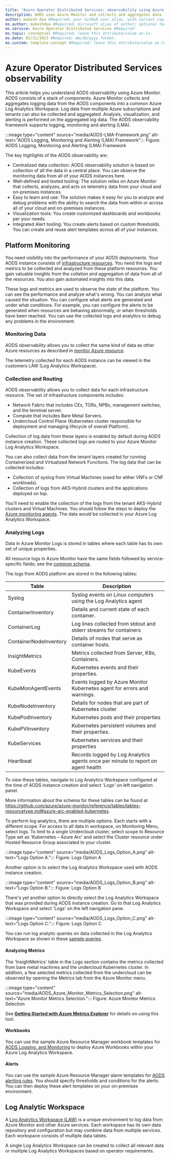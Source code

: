 ```yaml
---
title: "Azure Operator Distributed Services: observability using Azure Monitor"
description: AODS uses Azure Monitor and collects and aggregates data in Azure Log Analytics Workspace. The analysis, visualization, and alerting is performed on this collected data.
author: mukesh-dua #Required; your GitHub user alias, with correct capitalization.
ms.author: mukeshdua #Required; microsoft alias of author; optional team alias.
ms.service: Azure Operator Distributed Services #Required
ms.topic: conceptual #Required; leave this attribute/value as-is.
ms.date: 01/31/2023 #Required; mm/dd/yyyy format.
ms.custom: template-concept #Required; leave this attribute/value as-is.
---
```


# Azure Operator Distributed Services observability

This article helps you understand AODS observability using Azure Monitor. AODS consists of a stack of components. Azure Monitor collects and aggregates logging data from the AODS components into a common Azure Log Analytics Workspace. Log data from multiple Azure subscriptions and tenants can also be collected and aggregated. Analysis, visualization, and alerting is performed on the aggregated log data. The AODS observability framework supports logging, monitoring and alerting (LMA).

:::image type="content" source="media/AODS-LMA-Framework.png" alt-text="AODS Logging, Monitoring and Alerting (LMA) Framework":::
Figure: AODS Logging, Monitoring and Alerting (LMA) Framework

The key highlights of the AODS observability are:

* Centralized data collection: AODS observability solution is based on collection of all the data in a central place. You can observe the monitoring data from all of your AODS instances here.
* Well-defined and tested tooling: The solution relies on Azure Monitor that collects, analyzes, and acts on telemetry data from your cloud and on-premises instances.
* Easy to learn and use: The solution makes it easy for you to analyze and debug problems with the ability to search the data from within or across all of your cloud and on-premises instances.
* Visualization tools: You create customized dashboards and workbooks per your needs.
* Integrated Alert tooling: You create alerts based on custom thresholds. You can create and reuse alert templates across all of your instances.

## Platform Monitoring

You need visibility into the performance of your AODS deployments. Your AODS instance consists of [infrastructure resources](./concepts-resource-types.md#platform-components). You need the logs and metrics to be collected and analyzed from these platform resources. You gain valuable insights from the collation and aggregation of  data from all of the resources. You also gain automated insights into this data.

These logs and metrics are used to observe the state of the platform. You can see the performance and analyze what's wrong. You can analyze what caused the situation. You can configure what alerts are generated and under what conditions. For example, you can configure the alerts to be generated when resources are behaving abnormally, or when thresholds have been reached. You can use the collected logs and analytics to debug any problems in the environment.

### Monitoring Data

AODS observability allows you to collect the same kind of data as other Azure
resources as described in
 [monitor Azure resource](../azure-monitor/essentials/monitor-azure-resource.md#monitoring-data).

The telemetry collected for each AODS instance can be viewed in the customers LAW (Log Analytics Workspace).

### Collection and Routing

AODS observability allows you to collect data for each infrastructure resource.
The set of infrastructure components includes:

* Network Fabric that includes CEs, TORs, NPBs, management switches, and the terminal server.
* Compute that includes Bare Metal Servers.
* Undercloud Control Plane (Kubernetes cluster responsible for deployment and managing lifecycle of overall Platform).

Collection of log data from these layers is enabled by default during AODS
instance creation. These collected logs are routed to your Azure Monitor Log
Analytics Workspace.

You can also collect data from the tenant layers
created for running Containerized and Virtualized Network Functions. The log data that can be collected includes:

* Collection of syslog from Virtual Machines (used for either VNFs or CNF workloads).
* Collection of logs from AKS-Hybrid clusters and the applications deployed on top.

You'll need to enable the collection of the logs from the tenant AKS-Hybrid clusters and Virtual Machines.
You should follow the steps to deploy the [Azure monitoring agents](../azure-monitor/agents/agents-overview.md#install-the-agent-and-configure-data-collection). The data would be collected in your Azure Log
Analytics Workspace.

### Analyzing Logs

Data in Azure Monitor Logs is stored in tables where each table has its own set
of unique properties.

All resource logs in Azure Monitor have the same fields followed by service-specific fields; see the [common schema](../azure-monitor/essentials/resource-logs-schema.md#top-level-common-schema).

The logs from AODS platform are stored in the following tables:

| Table                  | Description                                                                      |
| ---------------------- | -------------------------------------------------------------------------------- |
| Syslog                 | Syslog events on Linux computers using the Log Analytics agent                   |
| ContainerInventory     | Details and current state of each container.                                     |
| ContainerLog           | Log lines collected from stdout and stderr streams for containers                |
| ContainerNodeInventory | Details of nodes that serve as container hosts.                                  |
| InsightMetrics         | Metrics collected from Server, K8s, Containers.                                  |
| KubeEvents             | Kubernetes events and their properties.                                          |
| KubeMonAgentEvents     | Events logged by Azure Monitor Kubernetes agent for errors and warnings.         |
| KubeNodeInventory      | Details for nodes that are part of Kubernetes cluster                            |
| KubePodInventory       | Kubernetes pods and their properties                                             |
| KubePVInventory        | Kubernetes persistent volumes and their properties.                              |
| KubeServices           | Kubernetes services and their properties                                         |
| Heartbeat              | Records logged by Log Analytics agents once per minute to report on agent health |

To view these tables, navigate to Log Analytics Workspace configured at the time of AODS instance creation and select *'Logs'* on left navigation panel.

More information about the schema for these tables can be found at <https://github.com/azure/azure-monitor/reference/tables/tables-resourcetype.md#azure-arc-enabled-kubernetes>.

To perform log analytics, there are multiple options. Each starts with a different scope. For access to all data in workspace, on Monitoring Menu, select logs. To limit to a single Undercloud cluster, select scope to Resource Type set as 'Kubernetes – Azure Arc' and select the Cluster resource under Hosted Resource Group associated to your cluster.

:::image type="content" source="media/AODS_Logs_Option_A.png" alt-text="Logs Option A.":::
Figure: Logs Option A

Another option is to select the Log Analytics Workspace used with AODS instance creation.

:::image type="content" source="media/AODS_Logs_Option_B.png" alt-text="Logs Option B.":::
Figure: Logs Option B

There's yet another option to directly select the Log Analytics Workspace that was provided during AODS instance creation. Go to that Log Analytics Workspace and select 'Logs' on the left navigation pane.

:::image type="content" source="media/AODS_Logs_Option_C.png" alt-text="Logs Option C.":::
Figure: Logs Option C

You can run log analytic queries on data collected in the Log Analytics Workspace as shown in these [sample queries](../azure-monitor/containers/container-insights-log-query.md).

#### Analyzing Metrics

The 'InsightMetrics' table in the Logs section contains the metrics collected from bare metal machines and the undercloud Kubernetes cluster. In addition, a few selected metrics collected from the undercloud can be observed by opening the Metrics tab from the Azure Monitor menu.

:::image type="content" source="media/AODS_Azure_Monitor_Metrics_Selection.png" alt-text="Azure Monitor Metrics Selection.":::
Figure: Azure Monitor Metrics Selection

See **[Getting Started with Azure Metrics Explorer](../azure-monitor/essentials/metrics-getting-started.md)** for details on using this tool.

#### Workbooks

You can use the sample Azure Resource Manager workbook templates for [AODS Logging, and Monitoring](https://github.com/microsoft/AzureMonitorCommunity/tree/master/Azure%20Services/Azure%20Operator%20Distributed%20Services) to deploy Azure Workbooks within your Azure Log Analytics Workspace.

#### Alerts

You can use the sample Azure Resource Manager alarm templates for [AODS alerting rules](https://github.com/microsoft/AzureMonitorCommunity/tree/master/Azure%20Services/Azure%20Operator%20Distributed%20Services#alert-rules). You should specify thresholds and conditions for the alerts. You can then deploy these alert templates on your on-premises environment.

## Log Analytic Workspace

A [Log Analytics Workspace (LAW)](../azure-monitor/logs/log-analytics-workspace-overview.md)
is a unique environment to log data from Azure Monitor and
other Azure services. Each workspace has its own data repository and configuration but may
combine data from multiple services. Each workspace consists of multiple data tables.

A single Log Analytics Workspace can be created to collect all relevant data or multiple Log
Analytics Workspaces based on operator requirements.
